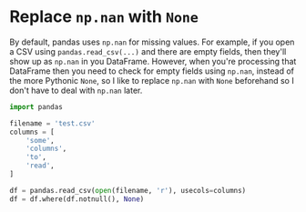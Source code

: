 # Replace `np.nan` with `None`

By default, pandas uses `np.nan` for missing values. For example, if you open a
CSV using `pandas.read_csv(...)` and there are empty fields, then they'll show
up as `np.nan` in you DataFrame. However, when you're processing that DataFrame
then you need to check for empty fields using `np.nan`, instead of the more
Pythonic `None`, so I like to replace `np.nan` with `None` beforehand so I
don't have to deal with `np.nan` later.

```python
import pandas

filename = 'test.csv'
columns = [
    'some',
    'columns',
    'to',
    'read',
]

df = pandas.read_csv(open(filename, 'r'), usecols=columns)
df = df.where(df.notnull(), None)
```